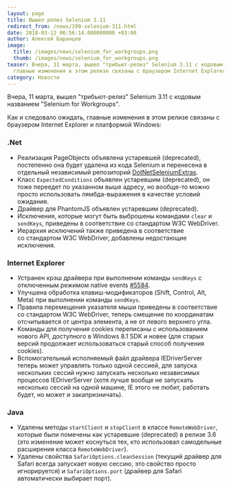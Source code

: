 ```yaml
---
layout: page
title: Вышел релиз Selenium 3.11
redirect_from: /news/199-selenium-311.html
date: 2018-03-12 06:56:14.000000000 +03:00
author: Алексей Баранцев
image:
  title: /images/news/selenium_for_workgroups.png
  thumb: /images/news/selenium_for_workgroups.png
teaser: Вчера, 11 марта, вышел "трибьют-релиз" Selenium 3.11 c кодовым названием "Selenium for Workgroups". Как и следовало ожидать,
  главные изменения в этом релизе связаны с браузером Internet Explorer и платформой Windows
category: Новости
---
```

Вчера, 11 марта, вышел "трибьют-релиз" Selenium 3.11 c кодовым названием "Selenium for Workgroups".

Как и следовало ожидать, главные изменения в этом релизе связаны с браузером Internet Explorer и платформой Windows:

### .Net

* Реализация PageObjects объявлена устаревшей (deprecated), постепенно она будет удалена из кода Selenium и перенесена
  в отдельный независимый репозиторий [DotNetSeleniumExtras](https://github.com/DotNetSeleniumTools/DotNetSeleniumExtras).
* Класс `ExpectedConditions` объявлен устаревшим (deprecated), он тоже переедет по указанном выше адресу, но вообще-то можно
  просто использовать лямбда-выражения в качестве условий ожидания.
* Драйвер для PhantomJS объявлен устаревшим (deprecated).
* Исключения, которые могут быть выброшены командами `clear` и `sendKeys`, приведены в соответствие со стандартом W3C WebDriver.
* Иерархия исключений также приведена в соответствие со стандартом W3C WebDriver, добавлены недостающие исключения.

### Internet Explorer

* Устранен крэш драйвера при выполнении команды `sendKeys` с отключенным режимом native events [#5584](https://github.com/SeleniumHQ/selenium/issues/5584).
* Улучшена обработка клавиш-модификаторов (Shift, Control, Alt, Meta) при выполнении команды `sendKeys`.
* Правила перемещения указателя мыши приведены в соответствие со стандартом W3C WebDriver, теперь смещение
  по координатам отсчитывается от центра элемента, а не от левого верхнего угла.
* Команды для получения cookies переписаны с использованием нового API, доступного в Windows 8.1 SDK и новее
  (для старых версий продолжает использоваться старый способ получения cookies).
* Вспомогательный исполняемый файл драйвера IEDriverServer теперь может управлять только одной сессией, для запуска
  нескольких сессий нужно запускать несколько независимых процессов IEDriverServer (хотя лучше вообще не запускать
  несколько сессий на одной машине, IE этого не любит, работать будет, но может и закапризничать).

### Java

* Удалены методы `startClient` и `stopClient` в классе `RemoteWebDriver`, которые были помечены как устаревшие
  (deprecated) в релизе 3.6 (это изменение может коснуться тех, кто использовал самодельные расширения класса `RemoteWebDriver`).
* Удалены свойства `SafariOptions.cleanSession` (текущий драйвер для Safari всегда запускает новую сессию, это
  свойство просто игнорируется) и `SafariOptions.port` (драйвер для Safari автоматически выбирает порт).
